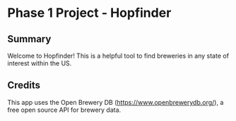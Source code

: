 # Phase 1 Project - Hopfinder

## Summary

Welcome to Hopfinder! This is a helpful tool to find breweries in any state of interest
within the US.

## Credits

This app uses the Open Brewery DB (https://www.openbrewerydb.org/), a free open source API for
brewery data.
